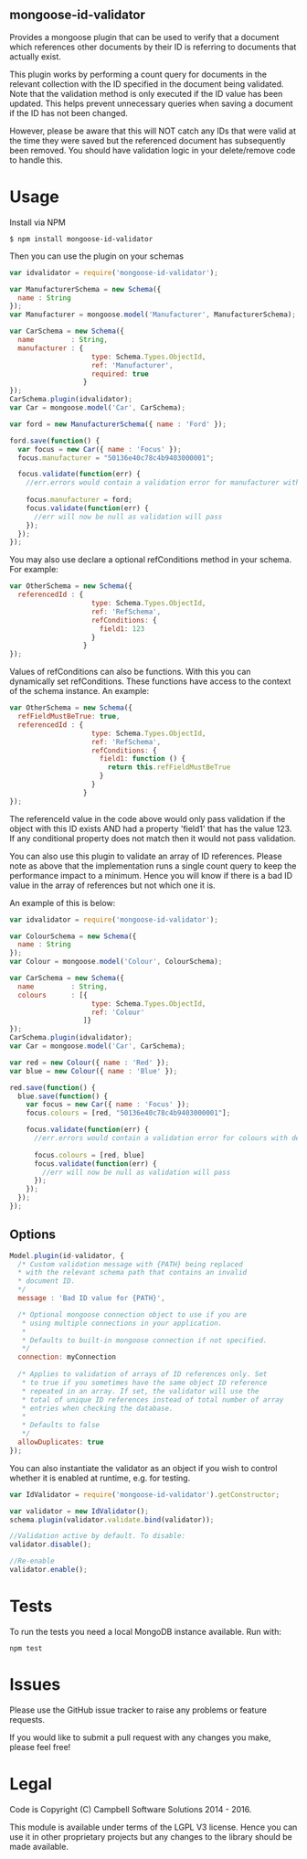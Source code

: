 ## mongoose-id-validator

Provides a mongoose plugin that can be used to verify that a document which references 
other documents by their ID is referring to documents that actually exist.

This plugin works by performing a count query for documents in the relevant collection with the 
ID specified in the document being validated. Note that the validation method is only executed if the ID
value has been updated. This helps prevent unnecessary queries when saving a document if the ID has not been changed.

However, please be aware that this will NOT catch any IDs that were valid at the time they were saved but the referenced 
document has subsequently been removed. You should have validation logic in your delete/remove code to handle this. 

# Usage

Install via NPM

    $ npm install mongoose-id-validator

Then you can use the plugin on your schemas

```javascript
var idvalidator = require('mongoose-id-validator');

var ManufacturerSchema = new Schema({
  name : String
});
var Manufacturer = mongoose.model('Manufacturer', ManufacturerSchema);

var CarSchema = new Schema({
  name         : String,
  manufacturer : { 
  					type: Schema.Types.ObjectId, 
  					ref: 'Manufacturer',
  					required: true
  				  }
});
CarSchema.plugin(idvalidator);
var Car = mongoose.model('Car', CarSchema);

var ford = new ManufacturerSchema({ name : 'Ford' });

ford.save(function() {
  var focus = new Car({ name : 'Focus' });
  focus.manufacturer = "50136e40c78c4b9403000001";

  focus.validate(function(err) {
    //err.errors would contain a validation error for manufacturer with default message
    
    focus.manufacturer = ford;
    focus.validate(function(err) {
      //err will now be null as validation will pass
    });
  });
});
```

You may also use declare a optional refConditions method in your schema. For example:
```javascript
var OtherSchema = new Schema({
  referencedId : { 
  					type: Schema.Types.ObjectId, 
  					ref: 'RefSchema',
  					refConditions: {
  					  field1: 123
  					}
  				  }
});
```

Values of refConditions can also be functions. With this you can dynamically set refConditions.
These functions have access to the context of the schema instance. An example:

```javascript
var OtherSchema = new Schema({
  refFieldMustBeTrue: true,
  referencedId : {
  					type: Schema.Types.ObjectId,
  					ref: 'RefSchema',
  					refConditions: {
  					  field1: function () {
						return this.refFieldMustBeTrue
					  }
  					}
  				  }
});
```

The referenceId value in the code above would only pass validation if the object with this ID exists AND had a property 
'field1' that has the value 123. If any conditional property does not match then it would not pass validation.

You can also use this plugin to validate an array of ID references. Please note as above that the implementation
runs a single count query to keep the performance impact to a minimum. Hence you will know if there is a
bad ID value in the array of references but not which one it is.

An example of this is below:
```javascript
var idvalidator = require('mongoose-id-validator');

var ColourSchema = new Schema({
  name : String
});
var Colour = mongoose.model('Colour', ColourSchema);

var CarSchema = new Schema({
  name         : String,
  colours	   : [{ 
  					type: Schema.Types.ObjectId, 
  					ref: 'Colour'
  				  ]}
});
CarSchema.plugin(idvalidator);
var Car = mongoose.model('Car', CarSchema);

var red = new Colour({ name : 'Red' });
var blue = new Colour({ name : 'Blue' });

red.save(function() {
  blue.save(function() {
    var focus = new Car({ name : 'Focus' });
    focus.colours = [red, "50136e40c78c4b9403000001"];

    focus.validate(function(err) {
      //err.errors would contain a validation error for colours with default message
    
      focus.colours = [red, blue]
      focus.validate(function(err) {
        //err will now be null as validation will pass
      });
    });
  });
});
```

## Options

```javascript
Model.plugin(id-validator, {
  /* Custom validation message with {PATH} being replaced 
  * with the relevant schema path that contains an invalid 
  * document ID.
  */
  message : 'Bad ID value for {PATH}',

  /* Optional mongoose connection object to use if you are
   * using multiple connections in your application.
   *
   * Defaults to built-in mongoose connection if not specified.
   */
  connection: myConnection
  
  /* Applies to validation of arrays of ID references only. Set
   * to true if you sometimes have the same object ID reference
   * repeated in an array. If set, the validator will use the
   * total of unique ID references instead of total number of array
   * entries when checking the database.
   *
   * Defaults to false
   */
  allowDuplicates: true
});
```

You can also instantiate the validator as an object if you wish to control whether it is enabled at runtime, e.g.
for testing.

```javascript
var IdValidator = require('mongoose-id-validator').getConstructor;

var validator = new IdValidator();
schema.plugin(validator.validate.bind(validator));

//Validation active by default. To disable:
validator.disable();

//Re-enable
validator.enable();
```


# Tests

To run the tests you need a local MongoDB instance available. Run with:

    npm test
    
# Issues

Please use the GitHub issue tracker to raise any problems or feature requests.

If you would like to submit a pull request with any changes you make, please feel free!
    
# Legal

Code is Copyright (C) Campbell Software Solutions 2014 - 2016.

This module is available under terms of the LGPL V3 license. Hence you can use it in other proprietary projects 
but any changes to the library should be made available.      
